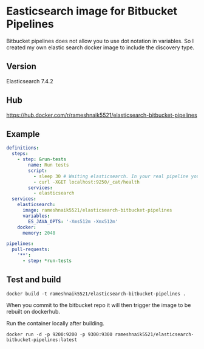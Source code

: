 # Easticsearch image for Bitbucket Pipelines

Bitbucket pipelines does not allow you to use dot notation in variables. So I created my own elastic search docker image to include the discovery type.

## Version

Elasticsearch 7.4.2

## Hub

<https://hub.docker.com/r/rameshnaik5521/elasticsearch-bitbucket-pipelines>

## Example

```yaml
definitions:
  steps:
    - step: &run-tests
        name: Run tests
        script:
          - sleep 30 # Waiting elasticsearch. In your real pipeline you can not use it.
          - curl -XGET localhost:9250/_cat/health
        services:
          - elasticsearch
  services:
    elasticsearch:
      image: rameshnaik5521/elasticsearch-bitbucket-pipelines
      variables:
        ES_JAVA_OPTS: '-Xms512m -Xmx512m'
    docker:
      memory: 2048

pipelines:
  pull-requests:
    '**':
      - step: *run-tests
```

## Test and build

`docker build -t rameshnaik5521/elasticsearch-bitbucket-pipelines .`

When you commit to the bitbucket repo it will then trigger the image to be rebuilt on dockerhub.

Run the container locally after building.

`docker run -d -p 9200:9200 -p 9300:9300 rameshnaik5521/elasticsearch-bitbucket-pipelines:latest`
